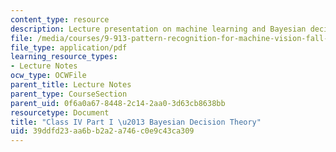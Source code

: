```yaml
---
content_type: resource
description: Lecture presentation on machine learning and Bayesian decision making.
file: /media/courses/9-913-pattern-recognition-for-machine-vision-fall-2004/39ddfd23aa6bb2a2a746c0e9c43ca309_class4_1.pdf
file_type: application/pdf
learning_resource_types:
- Lecture Notes
ocw_type: OCWFile
parent_title: Lecture Notes
parent_type: CourseSection
parent_uid: 0f6a0a67-8448-2c14-2aa0-3d63cb8638bb
resourcetype: Document
title: "Class IV Part I \u2013 Bayesian Decision Theory"
uid: 39ddfd23-aa6b-b2a2-a746-c0e9c43ca309
---
```


